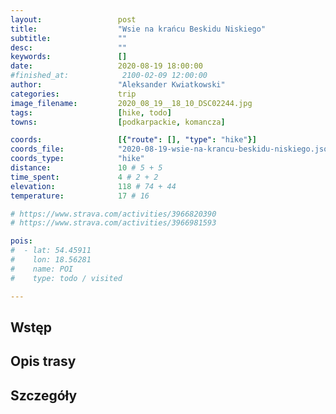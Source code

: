```yaml
---
layout:                 post
title:                  "Wsie na krańcu Beskidu Niskiego"
subtitle:               ""
desc:                   ""
keywords:               []
date:                   2020-08-19 18:00:00
#finished_at:            2100-02-09 12:00:00
author:                 "Aleksander Kwiatkowski"
categories:             trip
image_filename:         2020_08_19__18_10_DSC02244.jpg
tags:                   [hike, todo]
towns:                  [podkarpackie, komancza]

coords:                 [{"route": [], "type": "hike"}]
coords_file:            "2020-08-19-wsie-na-krancu-beskidu-niskiego.json"
coords_type:            "hike"
distance:               10 # 5 + 5
time_spent:             4 # 2 + 2
elevation:              118 # 74 + 44
temperature:            17 # 16

# https://www.strava.com/activities/3966820390
# https://www.strava.com/activities/3966981593

pois:
#  - lat: 54.45911
#    lon: 18.56281
#    name: POI
#    type: todo / visited

---
```



## Wstęp

## Opis trasy

## Szczegóły
